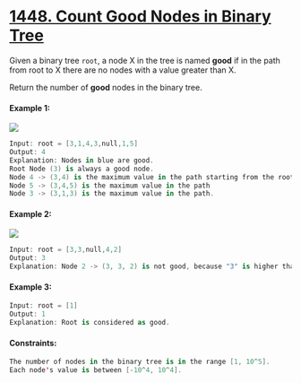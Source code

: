 # [1448. Count Good Nodes in Binary Tree](https://leetcode.com/problems/count-good-nodes-in-binary-tree/)

Given a binary tree ```root```, a node X in the tree is named **good** if in the path from root to X there are no nodes with a value greater than X.

Return the number of **good** nodes in the binary tree.

#### Example 1:

![](https://assets.leetcode.com/uploads/2020/04/02/test_sample_1.png)

```swift
Input: root = [3,1,4,3,null,1,5]
Output: 4
Explanation: Nodes in blue are good.
Root Node (3) is always a good node.
Node 4 -> (3,4) is the maximum value in the path starting from the root.
Node 5 -> (3,4,5) is the maximum value in the path
Node 3 -> (3,1,3) is the maximum value in the path.
```

#### Example 2:

![](https://assets.leetcode.com/uploads/2020/04/02/test_sample_2.png)

```swift
Input: root = [3,3,null,4,2]
Output: 3
Explanation: Node 2 -> (3, 3, 2) is not good, because "3" is higher than it.
```

#### Example 3:
```swift
Input: root = [1]
Output: 1
Explanation: Root is considered as good.
```

#### Constraints:
```swift
The number of nodes in the binary tree is in the range [1, 10^5].
Each node's value is between [-10^4, 10^4].
```